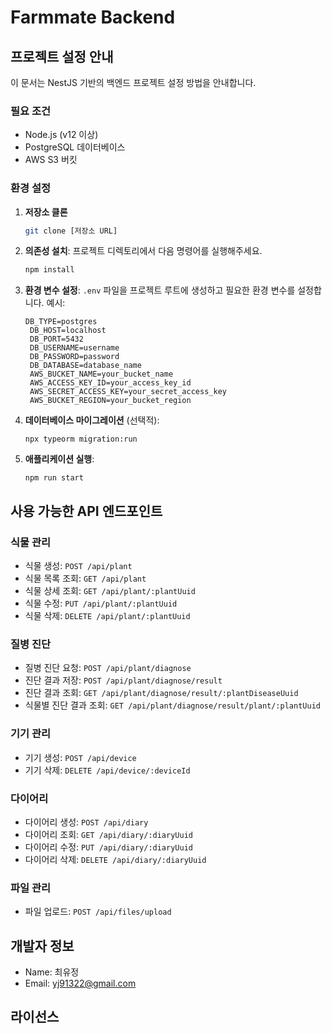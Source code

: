 # Farmmate Backend

## 프로젝트 설정 안내

이 문서는 NestJS 기반의 백엔드 프로젝트 설정 방법을 안내합니다.

### 필요 조건

- Node.js (v12 이상)
- PostgreSQL 데이터베이스
- AWS S3 버킷

### 환경 설정

1.  **저장소 클론**
    ```bash
    git clone [저장소 URL]


2. **의존성 설치**: 프로젝트 디렉토리에서 다음 명령어를 실행해주세요.

   ```bash
   npm install
   
3. **환경 변수 설정**:
   `.env` 파일을 프로젝트 루트에 생성하고 필요한 환경 변수를 설정합니다. 예시:
   ```
   DB_TYPE=postgres
    DB_HOST=localhost
    DB_PORT=5432
    DB_USERNAME=username
    DB_PASSWORD=password
    DB_DATABASE=database_name
    AWS_BUCKET_NAME=your_bucket_name
    AWS_ACCESS_KEY_ID=your_access_key_id
    AWS_SECRET_ACCESS_KEY=your_secret_access_key
    AWS_BUCKET_REGION=your_bucket_region

4. **데이터베이스 마이그레이션** (선택적):
   ```
   npx typeorm migration:run

5. **애플리케이션 실행**:
   ```
   npm run start

## 사용 가능한 API 엔드포인트

### 식물 관리
- 식물 생성: `POST /api/plant`
- 식물 목록 조회: `GET /api/plant`
- 식물 상세 조회: `GET /api/plant/:plantUuid`
- 식물 수정: `PUT /api/plant/:plantUuid`
- 식물 삭제: `DELETE /api/plant/:plantUuid`

### 질병 진단
- 질병 진단 요청: `POST /api/plant/diagnose`
- 진단 결과 저장: `POST /api/plant/diagnose/result`
- 진단 결과 조회: `GET /api/plant/diagnose/result/:plantDiseaseUuid`
- 식물별 진단 결과 조회: `GET /api/plant/diagnose/result/plant/:plantUuid`

### 기기 관리
- 기기 생성: `POST /api/device`
- 기기 삭제: `DELETE /api/device/:deviceId`

### 다이어리
- 다이어리 생성: `POST /api/diary`
- 다이어리 조회: `GET /api/diary/:diaryUuid`
- 다이어리 수정: `PUT /api/diary/:diaryUuid`
- 다이어리 삭제: `DELETE /api/diary/:diaryUuid`

### 파일 관리
- 파일 업로드: `POST /api/files/upload`

## 개발자 정보
- Name: 최유정
- Email: yj91322@gmail.com

## 라이선스



   
